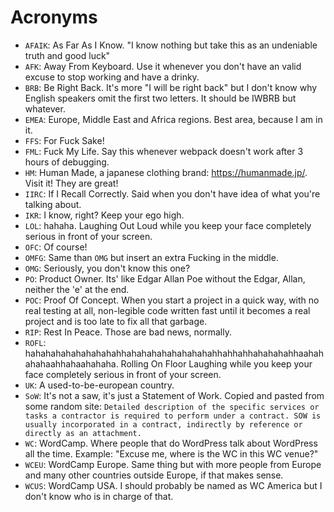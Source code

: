 # Acronyms

- `AFAIK`: As Far As I Know. "I know nothing but take this as an undeniable truth and good luck"
- `AFK`: Away From Keyboard. Use it whenever you don't have an valid excuse to stop working and have a drinky.
- `BRB`: Be Right Back. It's more "I will be right back" but I don't know why English speakers omit the first two letters. It should be IWBRB but whatever.
- `EMEA`: Europe, Middle East and Africa regions. Best area, because I am in it.
- `FFS`: For Fuck Sake!
- `FML`: Fuck My Life. Say this whenever webpack doesn't work after 3 hours of debugging.
- `HM`: Human Made, a japanese clothing brand: https://humanmade.jp/. Visit it! They are great!
- `IIRC`: If I Recall Correctly. Said when you don't have idea of what you're talking about.
- `IKR`: I know, right? Keep your ego high.
- `LOL`: hahaha. Laughing Out Loud while you keep your face completely serious in front of your screen.
- `OFC`: Of course!
- `OMFG`: Same than `OMG` but insert an extra Fucking in the middle.
- `OMG`: Seriously, you don't know this one?
- `PO`: Product Owner. Its' like Edgar Allan Poe without the Edgar, Allan, neither the 'e' at the end.
- `POC`: Proof Of Concept. When you start a project in a quick way, with no real testing at all, non-legible code written fast until it becomes a real project and is too late to fix all that garbage.
- `RIP`: Rest In Peace. Those are bad news, normally.
- `ROFL`: hahahahahahahahahahhahahahahahahahahahhahhahhahahahahhaahahahahaahhahaahahaha. Rolling On Floor Laughing while you keep your face completely serious in front of your screen.
- `UK`: A used-to-be-european country.
- `SoW`: It's not a saw, it's just a Statement of Work. Copied and pasted from some random site: `Detailed description of the specific services or tasks a contractor is required to perform under a contract. SOW is usually incorporated in a contract, indirectly by reference or directly as an attachment.`
- `WC`: WordCamp. Where people that do WordPress talk about WordPress all the time. Example: "Excuse me, where is the WC in this WC venue?"
- `WCEU`: WordCamp Europe. Same thing but with more people from Europe and many other countries outside Europe, if that makes sense.
- `WCUS`: WordCamp USA. I should probably be named as WC America but I don't know who is in charge of that.
